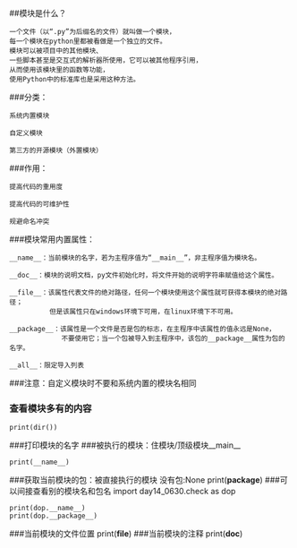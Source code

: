 ##模块是什么？

    一个文件（以“.py”为后缀名的文件）就叫做一个模块，
    每一个模块在python里都被看做是一个独立的文件。
    模块可以被项目中的其他模块、
    一些脚本甚至是交互式的解析器所使用，它可以被其他程序引用，
    从而使用该模块里的函数等功能，
    使用Python中的标准库也是采用这种方法。



###分类：

    系统内置模块

    自定义模块

    第三方的开源模块（外置模块）



###作用：

    提高代码的重用度

    提高代码的可维护性

    规避命名冲突



###模块常用内置属性：

    __name__：当前模块的名字，若为主程序值为“__main__”，非主程序值为模块名。

    __doc__：模块的说明文档，py文件初始化时，将文件开始的说明字符串赋值给这个属性。

    __file__：该属性代表文件的绝对路径，任何一个模块使用这个属性就可获得本模块的绝对路径；
              但是该属性只在windows环境下可用，在linux环境下不可用。

    __package__：该属性是一个文件是否是包的标志，在主程序中该属性的值永远是None，
                 不要使用它；当一个包被导入到主程序中，该包的__package__属性为包的名字。

    __all__：限定导入列表

###注意：自定义模块时不要和系统内置的模块名相同


### 查看模块多有的内容

    print(dir())

###打印模块的名字
###被执行的模块：住模块/顶级模块__main__

    print(__name__)

###获取当前模块的包：被直接执行的模块 没有包:None
    print(__package__)
###可以间接查看别的模块名和包名
    import day14_0630.check as dop

    print(dop.__name__)
    print(dop.__package__)

###当前模块的文件位置
    print(__file__)
###当前模块的注释
    print(__doc__)
